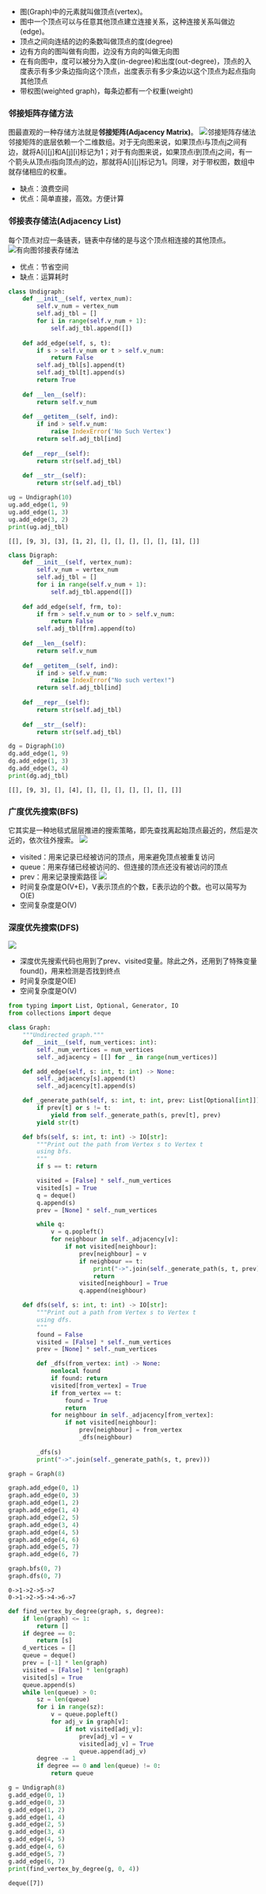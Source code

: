 
- 图(Graph)中的元素就叫做顶点(vertex)。
- 图中一个顶点可以与任意其他顶点建立连接关系，这种连接关系叫做边(edge)。
- 顶点之间向连结的边的条数叫做顶点的度(degree)
- 边有方向的图叫做有向图，边没有方向的叫做无向图
- 在有向图中，度可以被分为入度(in-degree)和出度(out-degree)，顶点的入度表示有多少条边指向这个顶点，出度表示有多少条边以这个顶点为起点指向其他顶点
- 带权图(weighted graph)，每条边都有一个权重(weight)

### 邻接矩阵存储方法
图最直观的一种存储方法就是**邻接矩阵(Adjacency Matrix)**。
![邻接矩阵存储法](https://static001.geekbang.org/resource/image/62/d2/625e7493b5470e774b5aa91fb4fdb9d2.jpg)
邻接矩阵的底层依赖一个二维数组。对于无向图来说，如果顶点i与顶点j之间有边，就将A\[i\]\[j\]和A\[j\]\[i\]标记为1；对于有向图来说，如果顶点i到顶点j之间，有一个箭头从顶点i指向顶点j的边，那就将A\[i\]\[j\]标记为1。同理，对于带权图，数组中就存储相应的权重。
- 缺点：浪费空间
- 优点：简单直接，高效。方便计算

### 邻接表存储法(Adjacency List)
每个顶点对应一条链表，链表中存储的是与这个顶点相连接的其他顶点。
![有向图邻接表存储法](https://static001.geekbang.org/resource/image/03/94/039bc254b97bd11670cdc4bf2a8e1394.jpg)
- 优点：节省空间
- 缺点：运算耗时


```python
class Undigraph:
    def __init__(self, vertex_num):
        self.v_num = vertex_num
        self.adj_tbl = []
        for i in range(self.v_num + 1):
            self.adj_tbl.append([])
            
    def add_edge(self, s, t):
        if s > self.v_num or t > self.v_num:
            return False
        self.adj_tbl[s].append(t)
        self.adj_tbl[t].append(s)
        return True
    
    def __len__(self):
        return self.v_num
    
    def __getitem__(self, ind):
        if ind > self.v_num:
            raise IndexError('No Such Vertex')
        return self.adj_tbl[ind]
    
    def __repr__(self):
        return str(self.adj_tbl)
    
    def __str__(self):
        return str(self.adj_tbl)
```


```python
ug = Undigraph(10)
ug.add_edge(1, 9)
ug.add_edge(1, 3)
ug.add_edge(3, 2)
print(ug.adj_tbl)
```

    [[], [9, 3], [3], [1, 2], [], [], [], [], [], [1], []]
    


```python
class Digraph:
    def __init__(self, vertex_num):
        self.v_num = vertex_num
        self.adj_tbl = []
        for i in range(self.v_num + 1):
            self.adj_tbl.append([])
            
    def add_edge(self, frm, to):
        if frm > self.v_num or to > self.v_num:
            return False
        self.adj_tbl[frm].append(to)
        
    def __len__(self):
        return self.v_num
    
    def __getitem__(self, ind):
        if ind > self.v_num:
            raise IndexError("No such vertex!")
        return self.adj_tbl[ind]
    
    def __repr__(self):
        return str(self.adj_tbl)
    
    def __str__(self):
        return str(self.adj_tbl)
```


```python
dg = Digraph(10)
dg.add_edge(1, 9)
dg.add_edge(1, 3)
dg.add_edge(3, 4)
print(dg.adj_tbl)
```

    [[], [9, 3], [], [4], [], [], [], [], [], [], []]
    

### 广度优先搜索(BFS)
它其实是一种地毯式层层推进的搜索策略，即先查找离起始顶点最近的，然后是次近的，依次往外搜索。
![](https://static001.geekbang.org/resource/image/00/ea/002e9e54fb0d4dbf5462226d946fa1ea.jpg)
- visited：用来记录已经被访问的顶点，用来避免顶点被重复访问
- queue：用来存储已经被访问的、但连接的顶点还没有被访问的顶点
- prev：用来记录搜索路径
![](https://static001.geekbang.org/resource/image/4f/3a/4fea8c4505b342cfaf8cb0a93a65503a.jpg)
- 时间复杂度是O(V+E)，V表示顶点的个数，E表示边的个数。也可以简写为O(E)
- 空间复杂度是O(V)

### 深度优先搜索(DFS)
![](https://static001.geekbang.org/resource/image/87/85/8778201ce6ff7037c0b3f26b83efba85.jpg)
- 深度优先搜索代码也用到了prev、visited变量。除此之外，还用到了特殊变量found()，用来检测是否找到终点
- 时间复杂度是O(E)
- 空间复杂度是O(V)


```python
from typing import List, Optional, Generator, IO
from collections import deque

class Graph:
    """Undirected graph."""
    def __init__(self, num_vertices: int):
        self._num_vertices = num_vertices
        self._adjacency = [[] for _ in range(num_vertices)]

    def add_edge(self, s: int, t: int) -> None:
        self._adjacency[s].append(t)
        self._adjacency[t].append(s)

    def _generate_path(self, s: int, t: int, prev: List[Optional[int]]) -> Generator[str, None, None]:
        if prev[t] or s != t:
            yield from self._generate_path(s, prev[t], prev)
        yield str(t)

    def bfs(self, s: int, t: int) -> IO[str]:
        """Print out the path from Vertex s to Vertex t
        using bfs.
        """
        if s == t: return

        visited = [False] * self._num_vertices
        visited[s] = True
        q = deque()
        q.append(s)
        prev = [None] * self._num_vertices

        while q:
            v = q.popleft()
            for neighbour in self._adjacency[v]:
                if not visited[neighbour]:
                    prev[neighbour] = v
                    if neighbour == t:
                        print("->".join(self._generate_path(s, t, prev)))
                        return
                    visited[neighbour] = True
                    q.append(neighbour)

    def dfs(self, s: int, t: int) -> IO[str]:
        """Print out a path from Vertex s to Vertex t
        using dfs.
        """
        found = False
        visited = [False] * self._num_vertices
        prev = [None] * self._num_vertices

        def _dfs(from_vertex: int) -> None:
            nonlocal found
            if found: return
            visited[from_vertex] = True
            if from_vertex == t:
                found = True
                return
            for neighbour in self._adjacency[from_vertex]:
                if not visited[neighbour]:
                    prev[neighbour] = from_vertex
                    _dfs(neighbour)
        
        _dfs(s)
        print("->".join(self._generate_path(s, t, prev)))
```


```python
graph = Graph(8)

graph.add_edge(0, 1)
graph.add_edge(0, 3)
graph.add_edge(1, 2)
graph.add_edge(1, 4)
graph.add_edge(2, 5)
graph.add_edge(3, 4)
graph.add_edge(4, 5)
graph.add_edge(4, 6)
graph.add_edge(5, 7)
graph.add_edge(6, 7)

graph.bfs(0, 7)
graph.dfs(0, 7)
```

    0->1->2->5->7
    0->1->2->5->4->6->7
    


```python
def find_vertex_by_degree(graph, s, degree):
    if len(graph) <= 1:
        return []
    if degree == 0:
        return [s]
    d_vertices = []
    queue = deque()
    prev = [-1] * len(graph)
    visited = [False] * len(graph)
    visited[s] = True
    queue.append(s)
    while len(queue) > 0:
        sz = len(queue)
        for i in range(sz):
            v = queue.popleft()
            for adj_v in graph[v]:
                if not visited[adj_v]:
                    prev[adj_v] = v
                    visited[adj_v] = True
                    queue.append(adj_v)
        degree -= 1
        if degree == 0 and len(queue) != 0:
            return queue 
```


```python
g = Undigraph(8)
g.add_edge(0, 1)
g.add_edge(0, 3)
g.add_edge(1, 2)
g.add_edge(1, 4)
g.add_edge(2, 5)
g.add_edge(3, 4)
g.add_edge(4, 5)
g.add_edge(4, 6)
g.add_edge(5, 7)
g.add_edge(6, 7)
print(find_vertex_by_degree(g, 0, 4))
```

    deque([7])
    
